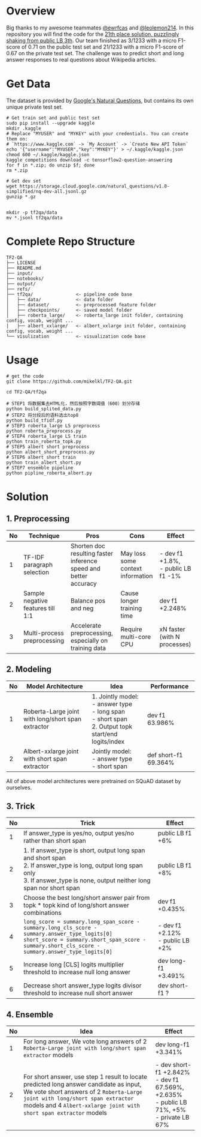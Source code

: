 # Overview

Big thanks to my awesome teammates [@ewrfcas](https://github.com/ewrfcas) and [@leolemon214](https://github.com/leolemon214). In this repository you will find the code for the [21th place solution, puzzlingly shaking from public LB 3th](https://www.kaggle.com/c/tensorflow2-question-answering/discussion/128140). Our team finished as 3/1233 with a micro F1-score of 0.71 on the public test set and 21/1233 with a micro F1-score of 0.67 on the private test set. The challenge was to predict short and long answer responses to real questions about Wikipedia articles. 

# Get Data
The dataset is provided by [Google's Natural Questions](https://ai.google.com/research/NaturalQuestions/dataset), but contains its own unique private test set.

```shell script
# Get train set and public test set
sudo pip install --upgrade kaggle
mkdir .kaggle
# Replace "MYUSER" and "MYKEY" with your credentials. You can create them on:
# `https://www.kaggle.com` -> `My Account` -> `Create New API Token`
echo '{"username":"MYUSER","key":"MYKEY"}' > ~/.kaggle/kaggle.json
chmod 600 ~/.kaggle/kaggle.json
kaggle competitions download -c tensorflow2-question-answering
for f in *.zip; do unzip $f; done
rm *.zip

# Get dev set
wget https://storage.cloud.google.com/natural_questions/v1.0-simplified/nq-dev-all.jsonl.gz
gunzip *.gz


mkdir -p tf2qa/data
mv *.jsonl tf2qa/data
```

# Complete Repo Structure
```shell script
TF2-QA
├── LICENSE
├── README.md
├── input/
├── notebooks/
├── output/
├── refs/
├── tf2qa/                <- pipeline code base
│   ├── data/             <- data folder
│   ├── dataset/          <- preprocessed feature folder
│   ├── checkpoints/      <- saved model folder
│   ├── roberta_large/    <- roberta_large init folder, containing config, vocab, weight ...
│   ├── albert_xxlarge/   <- albert_xxlarge init folder, containing config, vocab, weight ...
└── visulization          <- visualization code base
```
# Usage
```shell script
# get the code
git clone https://github.com/mikelkl/TF2-QA.git

cd TF2-QA/tf2qa

# STEP1 将数据集去HTML化，然后按照字数阈值（600）划分存储
python build_splited_data.py
# STEP2 将分段后的语料选出top8
python build_tfidf.py
# STEP3 roberta_large LS preprocess
python roberta_preprocess.py
# STEP4 roberta_large LS train
python train_roberta_topk.py
# STEP5 albert short preprocess
python albert_short_preprocess.py
# STEP6 albert short train
python train_albert_short.py
# STEP7 ensemble pipeline
python pipline_roberta_albert.py
```

# Solution

## 1. Preprocessing

| No   | Technique                         | Pros                                                         | Cons                              | Effect                                |
| ---- | --------------------------------- | ------------------------------------------------------------ | --------------------------------- | ------------------------------------- |
| 1    | TF\-IDF paragraph selection       | Shorten doc resulting faster inference speed and better accuracy | May loss some context information | - dev f1 +1.8%,<br>- public LB f1 -1% |
| 2    | Sample negative features till 1:1 | Balance pos and neg                                          | Cause longer training time        | dev f1 +2.248%                        |
| 3    | Multi-process preprocessing       | Accelerate preprocessing, especially on training data        | Require multi-core CPU            | xN faster (with N processes)          |

## 2. Modeling

| No   | Model Architecture                                 | Idea                                                         | Performance          |
| ---- | -------------------------------------------------- | ------------------------------------------------------------ | -------------------- |
| 1    | Roberta-Large joint with long/short span extractor | 1. Jointly model:<br>- answer type<br>- long span<br>- short span<br>2. Output topk start/end logits/index | dev f1 63.986%       |
| 2    | Albert-xxlarge joint with short span extractor     | Jointly model:<br/>- answer type<br/>- short span            | def short-f1 69.364% |


All of above model architectures were pretrained on SQuAD dataset by ourselves.

## 3. Trick

| No   | Trick                                                        | Effect                             |
| ---- | ------------------------------------------------------------ | ---------------------------------- |
| 1    | If answer_type is yes/no, output yes/no rather than short span | public LB f1 +6%                   |
| 2    | 1. If answer_type is short, output long span and short span<br>2. If answer_type is long, output long span only<br>3. If answer_type is none, output neither long span nor short span | public LB f1 +8%                   |
| 3    | Choose the best long/short answer pair from topk * topk kind of long/short answer combinations | dev f1 +0.435%                     |
| 4    | `long_score = summary.long_span_score - summary.long_cls_score - summary.answer_type_logits[0]`<br>`short_score = summary.short_span_score - summary.short_cls_score - summary.answer_type_logits[0]` | - dev f1 +2.12%<br>- public LB +2% |
| 5    | Increase long  [CLS] logits multiplier threshold to increase null long answer | dev long-f1 +3.491%                |
| 6    | Decrease short answer_type logits divisor threshold to increase null short answer | dev short-f1 ?                     |

## 4. Ensemble

| No   | Idea                                                         | Effect                                                       |
| ---- | ------------------------------------------------------------ | ------------------------------------------------------------ |
| 1    | For long answer, We vote long answers of 2 `Roberta-Large joint with long/short span extractor` models | dev long-f1 +3.341%                                          |
| 2    | For short answer, use step 1 result to locate predicted long answer candidate as input,  We vote short answers of 2 `Roberta-Large joint with long/short span extractor` models and 4 `Albert-xxlarge joint with short span extractor` models | - dev short-f1 +2.842% <br/>- dev f1 67.569%,  +2.635% <br/>- public LB 71%, +5%<br/>- private LB 67% |
